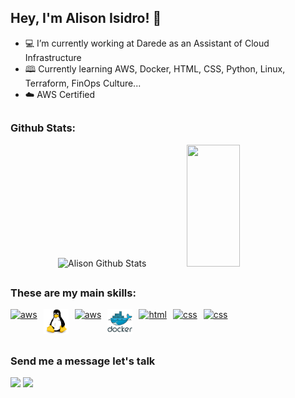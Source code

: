 ## Hey, I'm Alison Isidro! 👋


-  💻 I’m currently working at Darede as an Assistant of Cloud Infrastructure
-  🕮 Currently learning AWS, Docker, HTML, CSS, Python, Linux, Terraform, FinOps Culture...
-  ☁️ AWS Certified
##

### Github Stats:

<div align="center">  
  <img width="49%" height="195px" src="https://github-readme-stats.vercel.app/api?username=AlisonIsidro&show_icons=true&count_private=true&hide_border=true&title_color=00bfbf&icon_color=00bfbf&text_color=c9d1d9&bg_color=0d1117" alt="Alison Github Stats" /> 
  <img width="41%" height="195px" src="https://github-readme-stats.vercel.app/api/top-langs/?username=AlisonIsidro&layout=compact&hide_border=true&title_color=00bfbf&text_color=00bfbf&bg_color=0d1117" />
</div>

##

### These are my main skills:
<div style="display: flex; gap: 10px; width: 100%;">
<!--Amazon Web Services-->
<a href="https://aws.amazon.com" target="_blank" rel="noreferrer"> <img src="https://www.vectorlogo.zone/logos/amazon_aws/amazon_aws-icon.svg" alt="aws" width="40" height="40"/> </a> <!-- -->
<!--GNU Linux-->
<a href="https://www.linux.org/" target="_blank" rel="noreferrer"> <img src="https://raw.githubusercontent.com/devicons/devicon/master/icons/linux/linux-original.svg" alt="linux" width="40" height="40"/> </a> <!-- -->
<!--Terraform-->
<a href="https://www.terraform.io/" target="_blank" rel="noreferrer"> <img src="https://www.vectorlogo.zone/logos/terraformio/terraformio-icon.svg" alt="aws" width="40" height="40"/> </a> <!-- -->
<!--Docker-->
<a href="https://www.docker.com/" target="_blank" rel="noreferrer"> <img src="https://raw.githubusercontent.com/devicons/devicon/master/icons/docker/docker-original-wordmark.svg" alt="docker" width="40" height="40"/> </a> <!-- -->
<!--HTML-->
<a href="https://www.hostinger.com.br/tutoriais/o-que-e-html-conceitos-basicos" target="_blank" rel="noreferrer"> <img 
src="https://vectorlogo.zone/logos/w3_html5/w3_html5-ar21.svg" alt="html" width="80" 
height="40"/> </a> <!-- -->
 <!--CSS-->
<a href="https://www.hostinger.com.br/tutoriais/o-que-e-css-guia-basico-de-css" target="_blank" rel="noreferrer"> <img 
src="https://www.vectorlogo.zone/logos/w3_css/w3_css-ar21.svg" alt="css" width="80" 
height="40"/> </a> <!-- -->
<!--Python-->
<a href="https://www.python.org/" target="_blank" rel="noreferrer"> <img 
src="https://www.vectorlogo.zone/logos/python/python-icon.svg" alt="css" width="80" 
height="40"/> </a> <!-- -->
  
  
</div>

##

### Send me a message let's talk

<a href = "mailto:alison53.com@gmail.com"><img src="https://img.shields.io/badge/-Gmail-%23333?style=for-the-badge&logo=gmail&logoColor=white" target="_blank"></a>
<a href="https://www.linkedin.com/in/alison-i-3576b91a2/" target="_blank"><img src="https://img.shields.io/badge/-LinkedIn-%230077B5?style=for-the-badge&logo=linkedin&logoColor=white" target="_blank"></a> 

  
          
          


          
          



